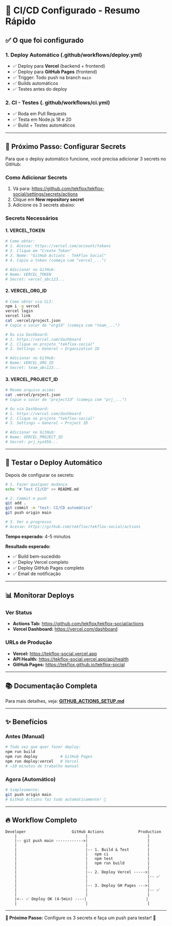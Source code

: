 # 🚀 CI/CD Configurado - Resumo Rápido

## ✅ O que foi configurado

### 1. Deploy Automático (.github/workflows/deploy.yml)
- ✅ Deploy para **Vercel** (backend + frontend)
- ✅ Deploy para **GitHub Pages** (frontend)
- ✅ Trigger: Todo push na branch `main`
- ✅ Builds automáticos
- ✅ Testes antes do deploy

### 2. CI - Testes (. github/workflows/ci.yml)
- ✅ Roda em Pull Requests
- ✅ Testa em Node.js 18 e 20
- ✅ Build + Testes automáticos

---

## 🔑 Próximo Passo: Configurar Secrets

Para que o deploy automático funcione, você precisa adicionar 3 secrets no GitHub:

### Como Adicionar Secrets
1. Vá para: https://github.com/tekflox/tekflox-social/settings/secrets/actions
2. Clique em **New repository secret**
3. Adicione os 3 secrets abaixo:

### Secrets Necessários

#### 1. VERCEL_TOKEN
```bash
# Como obter:
# 1. Acesse: https://vercel.com/account/tokens
# 2. Clique em "Create Token"
# 3. Nome: "GitHub Actions - TekFlox Social"
# 4. Copie o token (começa com "vercel_...")

# Adicionar no GitHub:
# Name: VERCEL_TOKEN
# Secret: vercel_abc123...
```

#### 2. VERCEL_ORG_ID
```bash
# Como obter via CLI:
npm i -g vercel
vercel login
vercel link
cat .vercel/project.json
# Copie o valor de "orgId" (começa com "team_...")

# Ou via Dashboard:
# 1. https://vercel.com/dashboard
# 2. Clique no projeto "tekflox-social"
# 3. Settings → General → Organization ID

# Adicionar no GitHub:
# Name: VERCEL_ORG_ID
# Secret: team_abc123...
```

#### 3. VERCEL_PROJECT_ID
```bash
# Mesmo arquivo acima:
cat .vercel/project.json
# Copie o valor de "projectId" (começa com "prj_...")

# Ou via Dashboard:
# 1. https://vercel.com/dashboard
# 2. Clique no projeto "tekflox-social"
# 3. Settings → General → Project ID

# Adicionar no GitHub:
# Name: VERCEL_PROJECT_ID
# Secret: prj_xyz456...
```

---

## 🎯 Testar o Deploy Automático

Depois de configurar os secrets:

```bash
# 1. Fazer qualquer mudança
echo "# Test CI/CD" >> README.md

# 2. Commit e push
git add .
git commit -m "test: CI/CD automático"
git push origin main

# 3. Ver o progresso
# Acesse: https://github.com/tekflox/tekflox-social/actions
```

**Tempo esperado:** 4-5 minutos

**Resultado esperado:**
- ✅ Build bem-sucedido
- ✅ Deploy Vercel completo
- ✅ Deploy GitHub Pages completo
- ✅ Email de notificação

---

## 📊 Monitorar Deploys

### Ver Status
- **Actions Tab:** https://github.com/tekflox/tekflox-social/actions
- **Vercel Dashboard:** https://vercel.com/dashboard

### URLs de Produção
- **Vercel:** https://tekflox-social.vercel.app
- **API Health:** https://tekflox-social.vercel.app/api/health
- **GitHub Pages:** https://tekflox.github.io/tekflox-social

---

## 📚 Documentação Completa

Para mais detalhes, veja: **[GITHUB_ACTIONS_SETUP.md](./GITHUB_ACTIONS_SETUP.md)**

---

## ✨ Benefícios

### Antes (Manual)
```bash
# Toda vez que quer fazer deploy:
npm run build
npm run deploy          # GitHub Pages
npm run deploy:vercel   # Vercel
# ~10 minutos de trabalho manual
```

### Agora (Automático)
```bash
# Simplesmente:
git push origin main
# GitHub Actions faz tudo automaticamente! 🎉
```

---

## 🔥 Workflow Completo

```
Developer                    GitHub Actions               Production
    |                              |                          |
    |-- git push main ------------>|                          |
    |                              |                          |
    |                              |-- 1. Build & Test        |
    |                              |   npm ci                 |
    |                              |   npm test               |
    |                              |   npm run build          |
    |                              |                          |
    |                              |-- 2. Deploy Vercel ----->|
    |                              |                          |-- ✅
    |                              |                          |
    |                              |-- 3. Deploy GH Pages --->|
    |                              |                          |-- ✅
    |                              |                          |
    |<-- ✅ Deploy OK (4-5min) ----|                          |
    |                              |                          |
```

---

**🎯 Próximo Passo:** Configure os 3 secrets e faça um push para testar! 🚀
